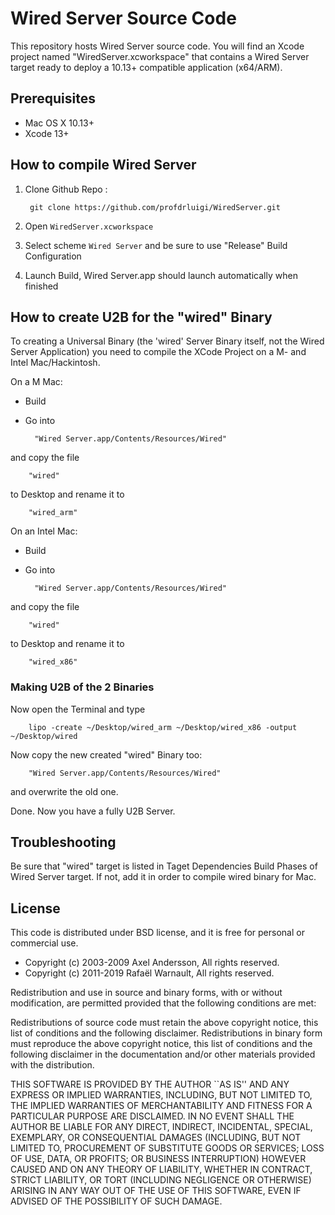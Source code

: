 # Wired Server Source Code

This repository hosts Wired Server source code. You will find an Xcode project named "WiredServer.xcworkspace" that contains a Wired Server target ready to deploy a 10.13+ compatible application (x64/ARM).

## Prerequisites

- Mac OS X 10.13+
- Xcode 13+

## How to compile Wired Server

1. Clone Github Repo :

		git clone https://github.com/profdrluigi/WiredServer.git

		
3. Open `WiredServer.xcworkspace`

4. Select scheme `Wired Server` and be sure to use "Release" Build Configuration

5. Launch Build, Wired Server.app should launch automatically when finished

## How to create U2B for the "wired" Binary

To creating a Universal Binary (the 'wired' Server Binary itself, not the Wired Server Application) you need to compile the XCode Project on a M- and Intel Mac/Hackintosh.

On a M Mac:

- Build 
- Go into

		"Wired Server.app/Contents/Resources/Wired" 

and copy the file
		
		"wired"
to Desktop and rename it to

		"wired_arm"
	
On an Intel Mac:

- Build 
- Go into

		"Wired Server.app/Contents/Resources/Wired" 

and copy the file
		
		"wired"
to Desktop and rename it to

		"wired_x86"

### Making U2B of the 2 Binaries

Now open the Terminal and type

		lipo -create ~/Desktop/wired_arm ~/Desktop/wired_x86 -output ~/Desktop/wired

Now copy the new created "wired" Binary too:

		"Wired Server.app/Contents/Resources/Wired" 

and overwrite the old one.

Done. Now you have a fully U2B Server.

## Troubleshooting

Be sure that "wired" target is listed in Taget Dependencies Build Phases of Wired Server target. If not, add it in order to compile wired binary for Mac.

## License

This code is distributed under BSD license, and it is free for personal or commercial use.
		
- Copyright (c) 2003-2009 Axel Andersson, All rights reserved.
- Copyright (c) 2011-2019 Rafaël Warnault, All rights reserved.
		
Redistribution and use in source and binary forms, with or without modification, are permitted provided that the following conditions are met:
		
Redistributions of source code must retain the above copyright notice, this list of conditions and the following disclaimer. Redistributions in binary form must reproduce the above copyright notice, this list of conditions and the following disclaimer in the documentation and/or other materials provided with the distribution.
		
THIS SOFTWARE IS PROVIDED BY THE AUTHOR ``AS IS'' AND ANY EXPRESS OR IMPLIED WARRANTIES, INCLUDING, BUT NOT LIMITED TO, THE IMPLIED WARRANTIES OF MERCHANTABILITY AND FITNESS FOR A PARTICULAR PURPOSE ARE DISCLAIMED. IN NO EVENT SHALL THE AUTHOR BE LIABLE FOR ANY DIRECT, INDIRECT, INCIDENTAL, SPECIAL, EXEMPLARY, OR CONSEQUENTIAL DAMAGES (INCLUDING, BUT NOT LIMITED TO, PROCUREMENT OF SUBSTITUTE GOODS OR SERVICES; LOSS OF USE, DATA, OR PROFITS; OR BUSINESS INTERRUPTION) HOWEVER CAUSED AND ON ANY THEORY OF LIABILITY, WHETHER IN CONTRACT, STRICT LIABILITY, OR TORT (INCLUDING NEGLIGENCE OR OTHERWISE) ARISING IN ANY WAY OUT OF THE USE OF THIS SOFTWARE, EVEN IF ADVISED OF THE POSSIBILITY OF SUCH DAMAGE.


